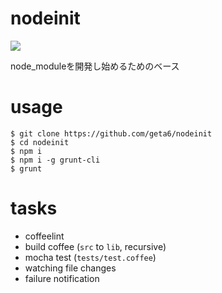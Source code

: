 # nodeinit

![](https://travis-ci.org/geta6/nodeinit.png?branch=master)

node_moduleを開発し始めるためのベース

# usage

    $ git clone https://github.com/geta6/nodeinit
    $ cd nodeinit
    $ npm i
    $ npm i -g grunt-cli
    $ grunt

# tasks

* coffeelint
* build coffee (`src` to `lib`, recursive)
* mocha test (`tests/test.coffee`)
* watching file changes
* failure notification
